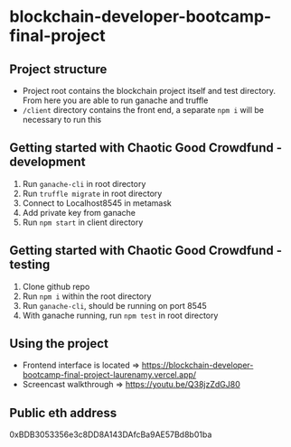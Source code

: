 # blockchain-developer-bootcamp-final-project

## Project structure

- Project root contains the blockchain project itself and test directory. From here you are able to run ganache and truffle
- `/client` directory contains the front end, a separate `npm i` will be necessary to run this

## Getting started with Chaotic Good Crowdfund - development

1. Run `ganache-cli` in root directory
2. Run `truffle migrate` in root directory
3. Connect to Localhost8545 in metamask
4. Add private key from ganache
5. Run `npm start` in client directory

## Getting started with Chaotic Good Crowdfund - testing

1. Clone github repo
2. Run `npm i` within the root directory
3. Run `ganache-cli`, should be running on port 8545
4. With ganache running, run `npm test` in root directory

## Using the project

- Frontend interface is located => https://blockchain-developer-bootcamp-final-project-laurenamy.vercel.app/
- Screencast walkthrough => https://youtu.be/Q38jzZdGJ80

## Public eth address

0xBDB3053356e3c8DD8A143DAfcBa9AE57Bd8b01ba
